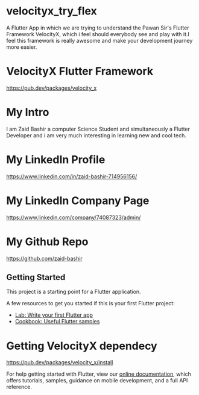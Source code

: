 # velocityx_try_flex

A Flutter App in which we are trying to understand the Pawan Sir's Flutter Framework VelocityX,
which i feel should everybody see and play with it.I feel this framework is really awesome and make your development journey more easier.

# VelocityX Flutter Framework
https://pub.dev/packages/velocity_x

# My Intro
I am Zaid Bashir a computer Science Student and simultaneously a Flutter Developer and i am very much interesting in learning new and cool tech.

# My LinkedIn Profile
https://www.linkedin.com/in/zaid-bashir-714956156/

# My LinkedIn Company Page
https://www.linkedin.com/company/74087323/admin/

# My Github Repo
https://github.com/zaid-bashir

## Getting Started

This project is a starting point for a Flutter application.

A few resources to get you started if this is your first Flutter project:

- [Lab: Write your first Flutter app](https://flutter.dev/docs/get-started/codelab)
- [Cookbook: Useful Flutter samples](https://flutter.dev/docs/cookbook)

# Getting VelocityX dependecy
https://pub.dev/packages/velocity_x/install

For help getting started with Flutter, view our
[online documentation](https://flutter.dev/docs), which offers tutorials,
samples, guidance on mobile development, and a full API reference.
